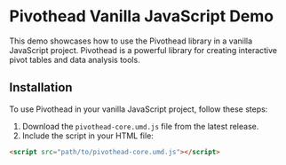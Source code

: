 # Pivothead Vanilla JavaScript Demo

This demo showcases how to use the Pivothead library in a vanilla JavaScript project. Pivothead is a powerful library for creating interactive pivot tables and data analysis tools.

## Installation

To use Pivothead in your vanilla JavaScript project, follow these steps:

1. Download the `pivothead-core.umd.js` file from the latest release.
2. Include the script in your HTML file:

```html
<script src="path/to/pivothead-core.umd.js"></script>
